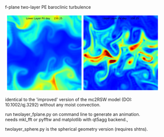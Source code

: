 f-plane two-layer PE baroclinic turbulence

![Two-layer Primitive Equation f-plane turbulence](twolayerpe.png?raw=true "Two-Layer PE Turbulence")

 identical to the 'improved' version of the mc2RSW model (DOI: 10.1002/qj.3292)
 without any moist convection.

 run twolayer_fplane.py on command line to generate an animation.  
 needs mkl_fft or pyfftw and matplotlib with qt5agg backend.,
 
 twolayer_sphere.py is the spherical geometry version (requires shtns).
